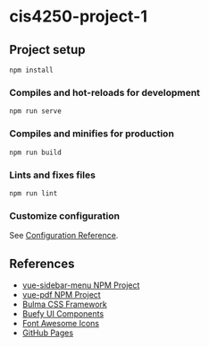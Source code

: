 # cis4250-project-1

## Project setup

```shell
npm install
```

### Compiles and hot-reloads for development

```shell
npm run serve
```

### Compiles and minifies for production

```shell
npm run build
```

### Lints and fixes files

```shell
npm run lint
```

### Customize configuration

See [Configuration Reference](https://cli.vuejs.org/config/).

## References

+ [vue-sidebar-menu NPM Project](https://github.com/yaminncco/vue-sidebar-menu#readme)
+ [vue-pdf NPM Project](https://github.com/FranckFreiburger/vue-pdf#readme)
+ [Bulma CSS Framework](https://bulma.io/)
+ [Buefy UI Components](https://buefy.org/)
+ [Font Awesome Icons](https://fontawesome.com/)
+ [GitHub Pages](https://pages.github.com/)

